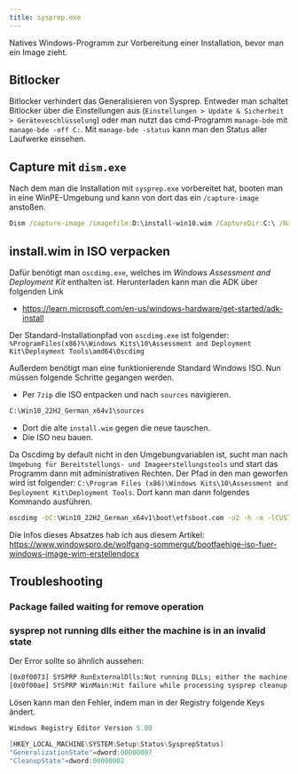 ```yaml
---
title: sysprep.exe
---
```

Natives Windows-Programm zur Vorbereitung einer Installation, bevor man ein Image zieht.

## Bitlocker
Bitlocker verhindert das Generalisieren von Sysprep. Entweder man schaltet Bitlocker über die Einstellungen
aus (`Einstellungen > Update & Sicherheit > Geräteveschlüsselung`) oder 
man nutzt das cmd-Programm `manage-bde` mit `manage-bde -off C:`. Mit `manage-bde -status`
kann man den Status aller Laufwerke einsehen.

## Capture mit `dism.exe`
Nach dem man die Installation mit `sysprep.exe` vorbereitet hat, booten man in eine WinPE-Umgebung
und kann von dort das ein `/capture-image` anstoßen.
```cmd
Dism /capture-image /imagefile:D:\install-win10.wim /CaptureDir:C:\ /Name:"Custom Windows 10 Image"
```

## install.wim in ISO verpacken

Dafür benötigt man `oscdimg.exe`, welches im _Windows Assessment and Deployment Kit_ enthalten ist. Herunterladen kann man die ADK über folgenden Link

- https://learn.microsoft.com/en-us/windows-hardware/get-started/adk-install

Der Standard-Installationpfad von `oscdimg.exe` ist folgender: `%ProgramFiles(x86)%\Windows Kits\10\Assessment and Deployment Kit\Deployment Tools\amd64\Oscdimg`

Außerdem benötigt man eine funktionierende Standard Windows ISO. Nun müssen folgende Schritte gegangen werden.

- Per `7zip` die ISO entpacken und nach `sources` navigieren.
```cmd
C:\Win10_22H2_German_x64v1\sources
```
- Dort die alte `install.wim` gegen die neue tauschen.
- Die ISO neu bauen.

Da Oscdimg by default nicht in den Umgebungvariablen ist, sucht man nach `Umgebung für Bereitstellungs- und Imageerstellungstools` und start das Programm dann mit administrativen Rechten.
Der Pfad in den man geworfen wird ist folgender: `C:\Program Files (x86)\Windows Kits\10\Assessment and Deployment Kit\Deployment Tools`. Dort kann man dann folgendes Kommando ausführen.
```cmd
oscdimg -bC:\Win10_22H2_German_x64v1\boot\etfsboot.com -u2 -h -m -lCUSTOM_WIN C:\Win10_22H2_German_x64v1 C:\CustomWindows.iso
```


Die Infos dieses Absatzes hab ich aus diesem Artikel: https://www.windowspro.de/wolfgang-sommergut/bootfaehige-iso-fuer-windows-image-wim-erstellendocx

## Troubleshooting

### Package <Package-Name> failed waiting for remove operation

### sysprep not running dlls either the machine is in an invalid state
Der Error sollte so ähnlich aussehen:
```cmd
[0x0f0073] SYSPRP RunExternalDlls:Not running DLLs; either the machine is in an invalid state or we couldn't update the recorded state, dwRet= 1f 
[0x0f00ae] SYSPRP WinMain:Hit failure while processing sysprep cleanup external providers; hr = 0x8007001f
```
Lösen kann man den Fehler, indem man in der Registry folgende Keys ändert.
```powershell
Windows Registry Editor Version 5.00

[HKEY_LOCAL_MACHINE\SYSTEM\Setup\Status\SysprepStatus]
"GeneralizationState"=dword:00000007
"CleanupState"=dword:00000002
```
